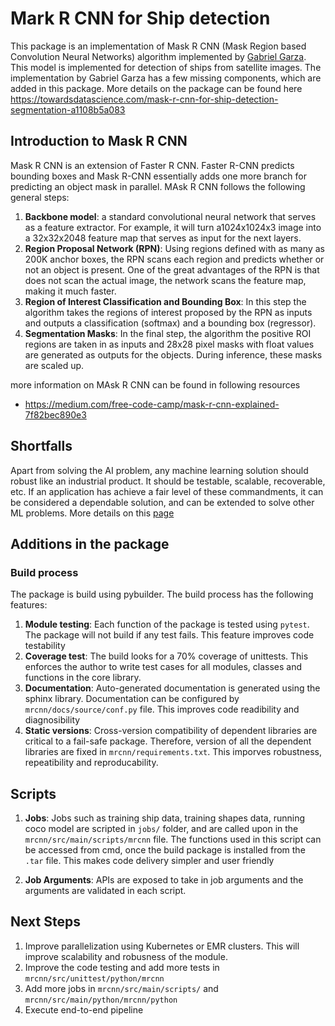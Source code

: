 # Mark R CNN for Ship detection

This package is an implementation of Mask R CNN (Mask Region based Convolution Neural Networks) algorithm implemented by [Gabriel Garza](https://github.com/gabrielgarza/Mask_RCNN). This model is implemented for detection of ships from satellite images. The implementation by Gabriel Garza has a few missing components, which are added in this package. More details on the package can be found here <https://towardsdatascience.com/mask-r-cnn-for-ship-detection-segmentation-a1108b5a083> 

## Introduction to Mask R CNN

Mask R CNN is an extension of Faster R CNN. Faster R-CNN predicts bounding boxes and Mask R-CNN essentially adds one more branch for predicting an object mask in parallel. MAsk R CNN follows the following general steps:
1. __Backbone model__: a standard convolutional neural network that serves as a feature extractor. For example, it will turn a1024x1024x3 image into a 32x32x2048 feature map that serves as input for the next layers.
2. __Region Proposal Network (RPN)__: Using regions defined with as many as 200K anchor boxes, the RPN scans each region and predicts whether or not an object is present. One of the great advantages of the RPN is that does not scan the actual image, the network scans the feature map, making it much faster.
3. __Region of Interest Classification and Bounding Box__: In this step the algorithm takes the regions of interest proposed by the RPN as inputs and outputs a classification (softmax) and a bounding box (regressor).
4. __Segmentation Masks__: In the final step, the algorithm the positive ROI regions are taken in as inputs and 28x28 pixel masks with float values are generated as outputs for the objects. During inference, these masks are scaled up.

more information on MAsk R CNN can be found in following resources
- <https://medium.com/free-code-camp/mask-r-cnn-explained-7f82bec890e3>

## Shortfalls

Apart from solving the AI problem, any machine learning solution should robust like an industrial product. It should be testable, scalable, recoverable, etc. If an application has achieve a fair level of these commandments, it can be considered a dependable solution, and can be extended to solve other ML problems. More details on this [page](https://www.linkedin.com/pulse/eleven-commandments-framework-building-machine-learning-soma-dhavala)

## Additions in the package


### Build process

The package is build using pybuilder. The build process has the following features:
1. __Module testing__: Each function of the package is tested using `pytest`. The package will not build if any test fails. This feature improves code testability
2. __Coverage test__: The build looks for a 70% coverage of unittests. This enforces the author to write test cases for all modules, classes and functions in the core library.
3. __Documentation__: Auto-generated documentation is generated using the sphinx library. Documentation can be configured by `mrcnn/docs/source/conf.py` file. This improves code readibility and diagnosibility
4. __Static versions__: Cross-version compatibility of dependent libraries are critical to a fail-safe package. Therefore, version of all the dependent libraries are fixed in `mrcnn/requirements.txt`. This imporves robustness, repeatibility and reproducability. 


## Scripts

1. __Jobs__: Jobs such as training ship data, training shapes data, running coco model are scripted in `jobs/` folder, and are called upon in the `mrcnn/src/main/scripts/mrcnn` file. The functions used in this script can be accessed from cmd, once the build package is installed from the `.tar` file. This makes code delivery simpler and user friendly

2. __Job Arguments__: APIs are exposed to take in job arguments and the arguments are validated in each script.

## Next Steps

1. Improve parallelization using Kubernetes or EMR clusters. This will improve scalability and robusness of the module.
2. Improve the code testing and add more tests in `mrcnn/src/unittest/python/mrcnn`
3. Add more jobs in `mrcnn/src/main/scripts/` and `mrcnn/src/main/python/mrcnn/python`
4. Execute end-to-end pipeline
